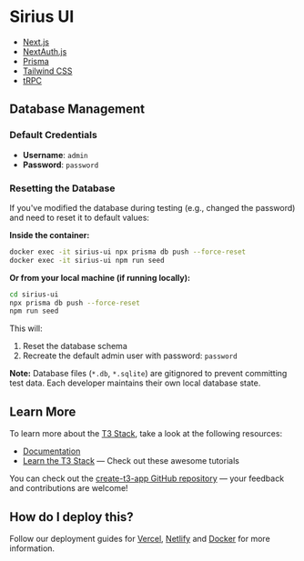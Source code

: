 # Sirius UI

- [Next.js](https://nextjs.org)
- [NextAuth.js](https://next-auth.js.org)
- [Prisma](https://prisma.io)
- [Tailwind CSS](https://tailwindcss.com)
- [tRPC](https://trpc.io)

## Database Management

### Default Credentials
- **Username**: `admin`
- **Password**: `password`

### Resetting the Database

If you've modified the database during testing (e.g., changed the password) and need to reset it to default values:

**Inside the container:**
```bash
docker exec -it sirius-ui npx prisma db push --force-reset
docker exec -it sirius-ui npm run seed
```

**Or from your local machine (if running locally):**
```bash
cd sirius-ui
npx prisma db push --force-reset
npm run seed
```

This will:
1. Reset the database schema
2. Recreate the default admin user with password: `password`

**Note:** Database files (`*.db`, `*.sqlite`) are gitignored to prevent committing test data. Each developer maintains their own local database state.

## Learn More

To learn more about the [T3 Stack](https://create.t3.gg/), take a look at the following resources:

- [Documentation](https://create.t3.gg/)
- [Learn the T3 Stack](https://create.t3.gg/en/faq#what-learning-resources-are-currently-available) — Check out these awesome tutorials

You can check out the [create-t3-app GitHub repository](https://github.com/t3-oss/create-t3-app) — your feedback and contributions are welcome!

## How do I deploy this?

Follow our deployment guides for [Vercel](https://create.t3.gg/en/deployment/vercel), [Netlify](https://create.t3.gg/en/deployment/netlify) and [Docker](https://create.t3.gg/en/deployment/docker) for more information.
